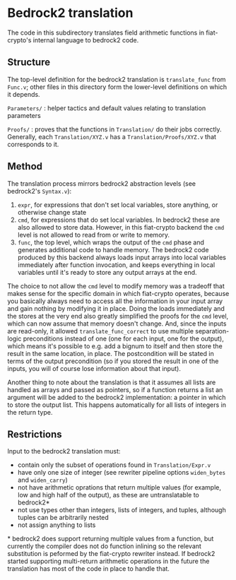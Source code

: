 # Bedrock2 translation

The code in this subdirectory translates field arithmetic functions in
fiat-crypto's internal language to bedrock2 code.

## Structure

The top-level definition for the bedrock2 translation is `translate_func` from
`Func.v`; other files in this directory form the lower-level definitions on
which it depends.

`Parameters/` : helper tactics and default values relating to translation
parameters

`Proofs/` : proves that the functions in `Translation/` do their jobs
correctly. Generally, each `Translation/XYZ.v` has a `Translation/Proofs/XYZ.v`
that corresponds to it.

## Method

The translation process mirrors bedrock2 abstraction levels (see bedrock2's
`Syntax.v`):

1. `expr`, for expressions that don't set local variables, store anything, or
   otherwise change state
2. `cmd`, for expressions that do set local variables. In bedrock2 these are
   also allowed to store data. However, in this fiat-crypto backend the `cmd`
level is not allowed to read from or write to memory.
3. `func`, the top level, which wraps the output of the `cmd` phase and
   generates additional code to handle memory. The bedrock2 code produced by
   this backend always loads input arrays into local variables immediately
   after function invocation, and keeps everything in local variables until
   it's ready to store any output arrays at the end.

The choice to not allow the `cmd` level to modify memory was a tradeoff that
makes sense for the specific domain in which fiat-crypto operates, because you
basically always need to access all the information in your input array and
gain nothing by modifying it in place. Doing the loads immediately and the
stores at the very end also greatly simplified the proofs for the `cmd` level,
which can now assume that memory doesn't change. And, since the inputs are
read-only, it allowed `translate_func_correct` to use multiple separation-logic
preconditions instead of one (one for each input, one for the output), which
means it's possible to e.g.  add a bignum to itself and then store the result
in the same location, in place. The postcondition will be stated in terms of
the output precondition (so if you stored the result in one of the inputs, you
will of course lose information about that input).


Another thing to note about the translation is that it assumes all lists are
handled as arrays and passed as pointers, so if a function returns a list an
argument will be added to the bedrock2 implementation: a pointer in which to
store the output list. This happens automatically for all lists of integers in
the return type.

## Restrictions

Input to the bedrock2 translation must:

- contain only the subset of operations found in `Translation/Expr.v`
- have only one size of integer (see rewriter pipeline options `widen_bytes`
  and `widen_carry`)
- not have arithmetic oprations that return multiple values (for example, low
  and high half of the output), as these are untranslatable to bedrock2\*
- not use types other than integers, lists of integers, and tuples, although
  tuples can be arbitrarily nested
- not assign anything to lists

\* bedrock2 does support returning multiple values from a function, but
currently the compiler does not do function inlining so the relevant
substitution is peformed by the fiat-crypto rewriter instead. If bedrock2
started supporting multi-return arithmetic operations in the future the
translation has most of the code in place to handle that.
